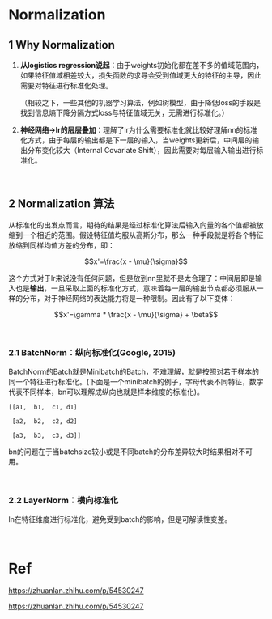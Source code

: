 # Normalization
## 1 Why Normalization

1. **从logistics regression说起**：由于weights初始化都在差不多的值域范围内，如果特征值域相差较大，损失函数的求导会受到值域更大的特征的主导，因此需要对特征进行标准化处理。

    （相较之下，一些其他的机器学习算法，例如树模型，由于降低loss的手段是找到信息熵下降分隔方式loss与特征值域无关，无需进行标准化。）

2. **神经网络->lr的层层叠加**：理解了lr为什么需要标准化就比较好理解nn的标准化方式，由于每层的输出都是下一层的输入，当weights更新后，中间层的输出分布变化较大（Internal Covariate Shift），因此需要对每层输入输出进行标准化。

<br/>

## 2 Normalization 算法
从标准化的出发点而言，期待的结果是经过标准化算法后输入向量的各个值都被放缩到一个相近的范围。假设特征值均服从高斯分布，那么一种手段就是将各个特征放缩到同样均值方差的分布，即：

$$x'=\frac{x - \mu}{\sigma}$$

这个方式对于lr来说没有任何问题，但是放到nn里就不是太合理了：中间层即是输入也是**输出**，一旦采取上面的标准化方式，意味着每一层的输出节点都必须服从一样的分布，对于神经网络的表达能力将是一种限制。因此有了以下变体：

$$x'=\gamma * \frac{x - \mu}{\sigma} + \beta$$

<br/>

### 2.1 BatchNorm：纵向标准化(Google, 2015)


BatchNorm的Batch就是Minibatch的Batch，不难理解，就是按照对若干样本的同一个特征进行标准化。(下面是一个minibatch的例子，字母代表不同特征，数字代表不同样本，bn可以理解成纵向也就是样本维度的标准化)。


    [[a1,  b1,  c1, d1]

     [a2,  b2,  c2, d2]

     [a3,  b3,  c3, d3]]


bn的问题在于当batchsize较小或是不同batch的分布差异较大时结果相对不可用。

<br/>

### 2.2 LayerNorm：横向标准化

ln在特征维度进行标准化，避免受到batch的影响，但是可解读性变差。

<br/>

# Ref
https://zhuanlan.zhihu.com/p/54530247

https://zhuanlan.zhihu.com/p/54530247